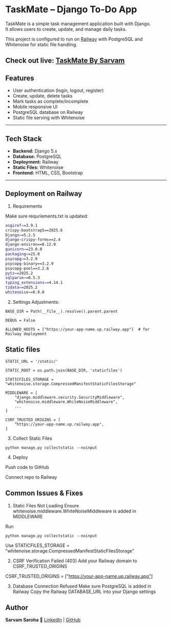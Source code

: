 # TaskMate – Django To-Do App

TaskMate is a simple task management application built with Django.  
It allows users to create, update, and manage daily tasks.  

This project is configured to run on [Railway](https://railway.app) with PostgreSQL and Whitenoise for static file handling.

Check out live:
[TaskMate By Sarvam](https://taskmatebysarvam.up.railway.app/)
---

##  Features
- User authentication (login, logout, register)
- Create, update, delete tasks
- Mark tasks as complete/incomplete
- Mobile responsive UI
- PostgreSQL database on Railway
- Static file serving with Whitenoise

---

##  Tech Stack
- **Backend:** Django 5.x
- **Database:** PostgreSQL
- **Deployment:** Railway
- **Static Files:** Whitenoise
- **Frontend:** HTML, CSS, Bootstrap

---

##  Deployment on Railway
1. Requirements

Make sure requriements.txt is updated:

```bash
asgiref==3.9.1
crispy-bootstrap5==2025.6
Django==5.2.5
django-crispy-forms==2.4
django-environ==0.12.0
gunicorn==23.0.0
packaging==25.0
psycopg==3.2.9
psycopg-binary==3.2.9
psycopg-pool==3.2.6
pytz==2025.2
sqlparse==0.5.3
typing_extensions==4.14.1
tzdata==2025.2
whitenoise==6.9.0

```

2. Settings Adjustments:
```
BASE_DIR = Path(__file__).resolve().parent.parent

DEBUG = False

ALLOWED_HOSTS = ["https://your-app-name.up.railway.app"]  # for Railway deployment
```
## Static files
```
STATIC_URL = '/static/'

STATIC_ROOT = os.path.join(BASE_DIR, 'staticfiles')

STATICFILES_STORAGE = "whitenoise.storage.CompressedManifestStaticFilesStorage"

MIDDLEWARE = [
    "django.middleware.security.SecurityMiddleware",
    "whitenoise.middleware.WhiteNoiseMiddleware",
    ...
]

CSRF_TRUSTED_ORIGINS = [
    "https://your-app-name.up.railway.app",
]
```
3. Collect Static Files
```
python manage.py collectstatic --noinput
```
4. Deploy

Push code to GitHub

Connect repo to Railway


## Common Issues & Fixes
1. Static Files Not Loading
Ensure whitenoise.middleware.WhiteNoiseMiddleware is added in MIDDLEWARE

Run 
```
python manage.py collectstatic --noinput
```
Use 
STATICFILES_STORAGE = "whitenoise.storage.CompressedManifestStaticFilesStorage"

2. CSRF Verification Failed (403)
Add your Railway domain to CSRF_TRUSTED_ORIGINS

CSRF_TRUSTED_ORIGINS = ["https://your-app-name.up.railway.app"]

3. Database Connection Refused
Make sure PostgreSQL is added in Railway
Copy the Railway DATABASE_URL into your Django settings

## Author

**Sarvam Saroha**
🔗 [LinkedIn](https://linkedin.com/in/sarvamsaroha) |
 [GitHub](https://github.com/sarvam207)
